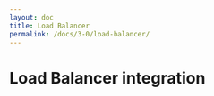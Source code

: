 ```yaml
---
layout: doc
title: Load Balancer
permalink: /docs/3-0/load-balancer/
---
```


Load Balancer integration
=========================